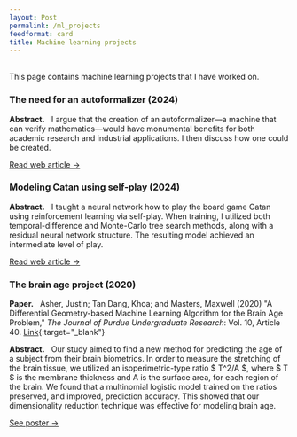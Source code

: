 ```yaml
---
layout: Post
permalink: /ml_projects
feedformat: card
title: Machine learning projects
---
```

<br/>
This page contains machine learning projects that I have worked on.

### The need for an autoformalizer (2024)

**Abstract.** &nbsp; I argue that the creation of an autoformalizer—a machine that can verify mathematics—would have monumental benefits for both academic research and industrial applications. I then discuss how one could be created.

<p class="meta-title"><a href="/the_need_for_an_autoformalizer">Read web article →</a></p>


### Modeling Catan using self-play (2024)

**Abstract.** &nbsp; I taught a neural network how to play the board game Catan using reinforcement learning via self-play. When training, I utilized both temporal-difference and Monte-Carlo tree search methods, along with a residual neural network structure. The resulting model achieved an intermediate level of play.

<p class="meta-title"><a href="/catan_rl">Read web article →</a></p>


### The brain age project (2020)

**Paper.** &nbsp; Asher, Justin; Tan Dang, Khoa; and Masters, Maxwell (2020) "A Differential Geometry-based Machine Learning Algorithm for the Brain Age Problem," *The Journal of Purdue Undergraduate Research*: Vol. 10, Article 40. [Link](https://docs.lib.purdue.edu/jpur/vol10/iss1/40/){:target="_blank"} 

**Abstract.** &nbsp; Our study aimed to find a new method for predicting the age of a subject from their brain biometrics. In order to measure the stretching of the brain tissue, we utilized an isoperimetric-type ratio $ T^2/A $, where $ T $ is the membrane thickness and A is the surface area, for each region of the brain. We found that a multinomial logistic model trained on the ratios preserved, and improved, prediction accuracy. This showed that our dimensionality reduction technique was effective for modeling brain age. 

<p class="meta-title"><a href="/brain_age_project">See poster →</a></p>